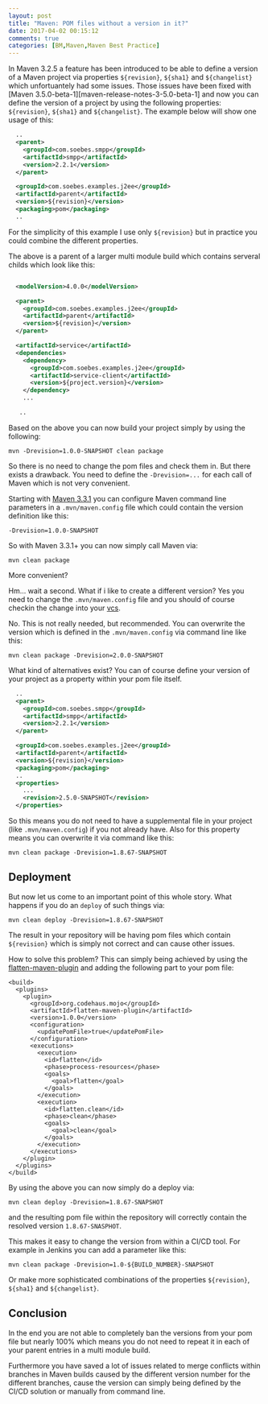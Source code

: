 ```yaml
---
layout: post
title: "Maven: POM files without a version in it?"
date: 2017-04-02 00:15:12
comments: true
categories: [BM,Maven,Maven Best Practice]
---
```

In Maven 3.2.5 a feature has been introduced to be able to define a version
of a Maven project via properties `${revision}`, `${sha1}` and `${changelist}` 
which unfortuantely had some issues.
Those issues have been fixed with [Maven 3.5.0-beta-1][maven-release-notes-3-5.0-beta-1] 
and now you can define the version of a project by using the following properties: 
`${revision}`, `${sha1}` and `${changelist}`. The example below will show one 
usage of this:

``` xml
  ..
  <parent>
    <groupId>com.soebes.smpp</groupId>
    <artifactId>smpp</artifactId>
    <version>2.2.1</version>
  </parent>

  <groupId>com.soebes.examples.j2ee</groupId>
  <artifactId>parent</artifactId>
  <version>${revision}</version>
  <packaging>pom</packaging>
  ..

```
For the simplicity of this example I use only `${revision}` but in practice you could
combine the different properties.

The above is a parent of a larger multi module build which contains serveral childs which look
like this:

``` xml

  <modelVersion>4.0.0</modelVersion>

  <parent>
    <groupId>com.soebes.examples.j2ee</groupId>
    <artifactId>parent</artifactId>
    <version>${revision}</version>
  </parent>

  <artifactId>service</artifactId>
  <dependencies>
    <dependency>
      <groupId>com.soebes.examples.j2ee</groupId>
      <artifactId>service-client</artifactId>
      <version>${project.version}</version>
    </dependency>
    ...

   ..
```
Based on the above you can now build your project simply by using the following:

```
mvn -Drevision=1.0.0-SNAPSHOT clean package
```

So there is no need to change the pom files and check them in. But there exists a
drawback. You need to define the `-Drevision=...` for each call of Maven which
is not very convenient.

Starting with [Maven 3.3.1][maven-release-notes-3.3.1] you can configure Maven
command line parameters in a `.mvn/maven.config` file which could contain the
version definition like this:

```
-Drevision=1.0.0-SNAPSHOT
```
So with Maven 3.3.1+ you can now simply call Maven via:

```
mvn clean package
```
More convenient? 

Hm... wait a second. What if i like to create a different version? Yes you need 
to change the `.mvn/maven.config` file and you should of course checkin the 
change into your [vcs].

No. This is not really needed, but recommended. You can overwrite the version 
which is defined in the `.mvn/maven.config` via command line like this:

```
mvn clean package -Drevision=2.0.0-SNAPSHOT
```

What kind of alternatives exist? You can of course define your version of your
project as a property within your pom file itself.

``` xml
  ..
  <parent>
    <groupId>com.soebes.smpp</groupId>
    <artifactId>smpp</artifactId>
    <version>2.2.1</version>
  </parent>

  <groupId>com.soebes.examples.j2ee</groupId>
  <artifactId>parent</artifactId>
  <version>${revision}</version>
  <packaging>pom</packaging>
  ..
  <properties>
    ...
    <revision>2.5.0-SNAPSHOT</revision>
  </properties>

```
So this means you do not need to have a supplemental file in your project 
(like `.mvn/maven.config`) if you not already have. Also for this property 
means you can overwrite it via command like this:

```
mvn clean package -Drevision=1.8.67-SNAPSHOT
```

Deployment
----------
But now let us come to an important point of this whole story. What happens 
if you do an `deploy` of such things via:

```
mvn clean deploy -Drevision=1.8.67-SNAPSHOT
```
The result in your repository will be having pom files which contain `${revision}`
which is simply not correct and can cause other issues.

How to solve this problem? This can simply being achieved by using the 
[flatten-maven-plugin] and adding the following part to your pom file:

```
<build>
  <plugins>
    <plugin>
      <groupId>org.codehaus.mojo</groupId>
      <artifactId>flatten-maven-plugin</artifactId>
      <version>1.0.0</version>
      <configuration>
        <updatePomFile>true</updatePomFile>
      </configuration>
      <executions>
        <execution>
          <id>flatten</id>
          <phase>process-resources</phase>
          <goals>
            <goal>flatten</goal>
          </goals>
        </execution>
        <execution>
          <id>flatten.clean</id>
          <phase>clean</phase>
          <goals>
            <goal>clean</goal>
          </goals>
        </execution>
      </executions>
    </plugin>
  </plugins>
</build>
```

By using the above you can now simply do a deploy via:

```
mvn clean deploy -Drevision=1.8.67-SNAPSHOT
```
and the resulting pom file within the repository will correctly
contain the resolved version `1.8.67-SNASPHOT`.

This makes it easy to change the version from within a CI/CD tool. For
example in Jenkins you can add a parameter like this:

```
mvn clean package -Drevision=1.0-${BUILD_NUMBER}-SNAPSHOT
```
Or make more sophisticated combinations of the properties 
`${revision}`, `${sha1}` and `${changelist}`. 

Conclusion
----------
In the end you are not able to completely ban the versions from your pom file
but nearly 100% which means you do not need to repeat it in each of your parent
entries in a multi module build.

Furthermore you have saved a lot of issues related to merge conflicts within
branches in Maven builds caused by the different version number for the different
branches, cause the version can simply being defined by the CI/CD solution or
manually from command line.

[maven-release-notes-3.3.1]: https://maven.apache.org/docs/3.3.1/release-notes.html#JVM_and_Command_Line_Options
[maven-release-notes-3.5.0-beta-1]: https://maven.apache.org/docs/3.5.0-beta-1/release-notes.html 
[vcs]: https://en.wikipedia.org/wiki/Version_control
[flatten-maven-plugin]: http://www.mojohaus.org/flatten-maven-plugin/

